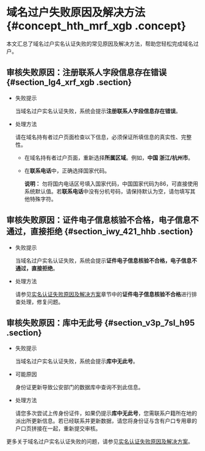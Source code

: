 # 域名过户失败原因及解决方法 {#concept_hth_mrf_xgb .concept}

本文汇总了域名过户实名认证失败的常见原因及解决方法，帮助您轻松完成域名过户。

## 审核失败原因：注册联系人字段信息存在错误 {#section_lg4_xrf_xgb .section}

-   失败提示

    当域名过户实名认证失败，系统会提示**注册联系人字段信息存在错误**。

-   处理方法

    请在域名持有者过户页面检查以下信息，必须保证所填信息的真实性、完整性。

    -   在域名持有者过户页面，重新选择**所属区域**。例如，**中国 浙江/杭州市**。
    -   在**联系电话**中，正确选择国家代码。

        **说明：** 勿将国内电话区号填入国家代码，中国国家代码为86，可直接使用系统默认值。若**联系电话**中没有分机号码，请保持默认为空，请勿填写其他特殊字符。


## 审核失败原因：证件电子信息核验不合格，电子信息不通过，直接拒绝 {#section_iwy_421_hhb .section}

-   失败提示

    当域名过户实名认证失败，系统会提示**证件电子信息核验不合格，电子信息不通过，直接拒绝**。

-   处理方法

    请参见[实名认证失败原因及解决方案](../../../../cn.zh-CN/域名实名认证/实名认证失败原因及解决方案.md#)章节中的**证件电子信息核验不合格**进行排查处理，修复问题。


## 审核失败原因：库中无此号 {#section_v3p_7sl_h95 .section}

-   失败提示

    当域名过户实名认证失败，系统会提示**库中无此号**。

-   可能原因

    身份证更新导致公安部门的数据库中查询不到此信息。

-   处理方法

    请您多次尝试上传身份证件，如果仍提示**库中无此号**，您需联系户籍所在地的派出所更新信息。若已经联系并更新数据，请您将身份证与含有户口专用章的户口页拼接在一起，重新提交审核。


更多关于域名过户实名认证失败的问题，请参见[实名认证失败原因及解决方案](../../../../cn.zh-CN/域名实名认证/实名认证失败原因及解决方案.md#)。

